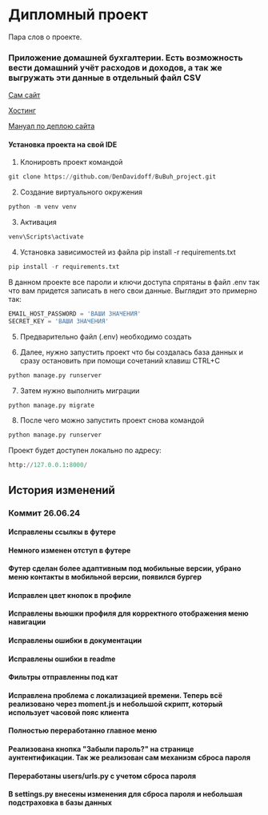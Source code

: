 # Дипломный проект

Пара слов о проекте.

### Приложение домашней бухгалтерии. Есть возможность вести домашний учёт расходов и доходов, а так же выгружать эти данные в отдельный файл CSV

[Сам  сайт](https://bubuh.online/)

[Хостинг](https://hosting.timeweb.ru/)

[Мануал по деплою сайта](https://timeweb.com/ru/docs/virtualnyj-hosting/prilozheniya-i-frejmvorki/django/)


#### Установка проекта на свой IDE

1. Клонировть проект командой
``` python
git clone https://github.com/DenDavidoff/BuBuh_project.git
```
2. Создание виртуального окружения
``` python
python -m venv venv
```
3. Активация
``` python
venv\Scripts\activate
```
4. Установка зависимостей из файла pip install -r requirements.txt
``` python
pip install -r requirements.txt
```
В данном проекте все пароли и ключи доступа спрятаны в файл .env
так что вам придется записать в него свои данные. Выглядит это примерно так:
``` python
EMAIL_HOST_PASSWORD = 'ВАШИ ЗНАЧЕНИЯ'
SECRET_KEY = 'ВАШИ ЗНАЧЕНИЯ'
```
5. Предварительно файл (.env) необходимо создать

6. Далее, нужно запустить проект что бы создалась база данных и сразу остановить при 
помощи сочетаний клавиш CTRL+C
``` python
python manage.py runserver
```
7. Затем нужно выполнить миграции
``` python
python manage.py migrate
```
8. После чего можно запустить проект снова командой
``` python
python manage.py runserver
```
Проект будет доступен локально по адресу:
``` python
http://127.0.0.1:8000/
```

## История изменений

### Коммит 26.06.24
#### Исправлены ссылкы в футере
#### Немного изменен отступ в футере
#### Футер сделан более адаптивным под мобильные версии, убрано меню контакты в мобильной версии, появился бургер
#### Исправлен цвет кнопок в профиле
#### Исправлены вьюшки профиля для корректного отображения меню навигации
#### Исправлены ошибки в документации
#### Исправлены ошибки в readme
#### Фильтры отправленны под кат
#### Исправлена проблема с локализацией времени. Теперь всё реализовано через moment.js и небольшой скрипт, который использует часовой пояс клиента
#### Полностью переработанно главное меню
#### Реализована кнопка "Забыли пароль?" на странице аунтентификации. Так же реализован сам механизм сброса пароля
#### Переработаны users/urls.py с учетом сброса пароля
#### В settings.py внесены изменения для сброса пароля и небольшая подстраховка в базы данных

